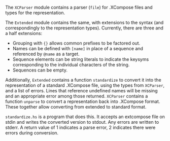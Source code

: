 The `XCParser` module contains a parser (`file`) for .XCompose files and types
for the representation.

The `Extended` module contains the same, with extensions to the syntax (and
correspondingly to the representation types). Currently, there are three and a
half extensions:

-   Grouping with `{}` allows common prefixes to be factored out.
-   Names can be defined with `[name]` in place of a sequence and referenced by
    `@name` as a target.
-   Sequence elements can be string literals to indicate the keysyms
    corresponding to the individual characters of the string.
-   Sequences can be empty.

Additionally, `Extended` contains a function `standardize` to convert it into
the representation of a standard .XCompose file, using the types from
`XCParser`, and a list of errors. Lines that reference undefined names will be
missing and an appropriate error among those returned. `XCParser` contains a
function `unparse` to convert a representation back into .XCompose format. These
together allow converting from extended to standard format.

`standardize.hs` is a program that does this. It accepts an extcompose file on
stdin and writes the converted version to stdout. Any errors are written to
stderr. A return value of 1 indicates a parse error, 2 indicates there were
errors during conversion.

